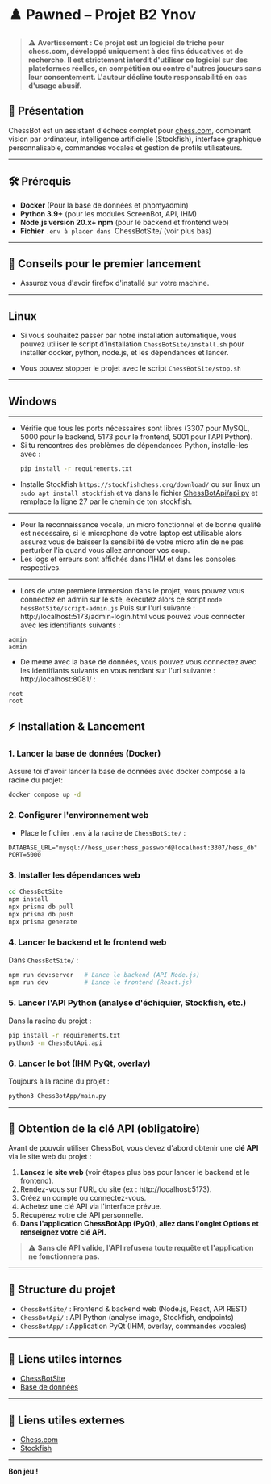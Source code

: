 # ♟️ Pawned – Projet B2 Ynov

> ⚠️ **Avertissement : Ce projet est un logiciel de triche pour chess.com, développé uniquement à des fins éducatives et de recherche. Il est strictement interdit d'utiliser ce logiciel sur des plateformes réelles, en compétition ou contre d'autres joueurs sans leur consentement. L'auteur décline toute responsabilité en cas d'usage abusif.**

## 🚀 Présentation
ChessBot est un assistant d'échecs complet pour [chess.com](https://chess.com), combinant vision par ordinateur, intelligence artificielle (Stockfish), interface graphique personnalisable, commandes vocales et gestion de profils utilisateurs.

---

## 🛠️ Prérequis
- **Docker** (Pour la base de données et phpmyadmin)
- **Python 3.9+** (pour les modules ScreenBot, API, IHM)
- **Node.js version 20.x+ npm** (pour le backend et frontend web)
- **Fichier** `.env à placer dans `ChessBotSite/ (voir plus bas)

---

## 📝 Conseils pour le premier lancement
- Assurez vous d'avoir firefox d'installé sur votre machine.

---
## Linux 

- Si vous souhaitez passer par notre installation automatique, vous pouvez utiliser le script d'installation `ChessBotSite/install.sh` pour installer docker, python, node.js, et les dépendances et lancer. 

- Vous pouvez stopper le projet avec le script `ChessBotSite/stop.sh`

---
## Windows


---
- Vérifie que tous les ports nécessaires sont libres (3307 pour MySQL, 5000 pour le backend, 5173 pour le frontend, 5001 pour l'API Python).
- Si tu rencontres des problèmes de dépendances Python, installe-les avec :
  ```bash
  pip install -r requirements.txt
  ```
- Installe Stockfish `https://stockfishchess.org/download/` ou sur linux un `sudo apt install stockfish` et va dans le fichier [ChessBotApi/api.py](ChessBotApi/api.py) et remplace la ligne 27 par le chemin de ton stockfish.
---
- Pour la reconnaissance vocale, un micro fonctionnel et de bonne qualité est necessaire, si le microphone de votre laptop est utilisable alors assurez vous de baisser la sensibilité de votre micro afin de ne pas perturber l'ia quand vous allez annoncer vos coup.
- Les logs et erreurs sont affichés dans l'IHM et dans les consoles respectives.

---
- Lors de votre premiere immersion dans le projet, vous pouvez vous connectez en admin sur le site, executez alors ce script `node hessBotSite/script-admin.js` Puis sur l'url suivante : http://localhost:5173/admin-login.html vous pouvez vous connecter avec les identifiants suivants :
```
admin
admin
```
- De meme avec la base de données, vous pouvez vous connectez avec les identifiants suivants en vous rendant sur l'url suivante : http://localhost:8081/ :
```
root 
root
```
## ⚡ Installation & Lancement

### 1. **Lancer la base de données (Docker)**
Assure toi d'avoir lancer la base de données avec docker compose a la racine du projet:
```bash
docker compose up -d
```

### 2. **Configurer l'environnement web**
- Place le fichier `.env` à la racine de `ChessBotSite/` :
```env
DATABASE_URL="mysql://hess_user:hess_password@localhost:3307/hess_db"
PORT=5000
```

### 3. **Installer les dépendances web**
```bash
cd ChessBotSite
npm install
npx prisma db pull
npx prisma db push
npx prisma generate
```

### 4. **Lancer le backend et le frontend web**
Dans `ChessBotSite/` :
```bash
npm run dev:server   # Lance le backend (API Node.js)
npm run dev          # Lance le frontend (React.js)
```

### 5. **Lancer l'API Python (analyse d'échiquier, Stockfish, etc.)**
Dans la racine du projet :
```bash
pip install -r requirements.txt
python3 -m ChessBotApi.api 
```

### 6. **Lancer le bot (IHM PyQt, overlay)**
Toujours à la racine du projet :
```bash
python3 ChessBotApp/main.py
```

---
## 🔑 Obtention de la clé API (obligatoire)

Avant de pouvoir utiliser ChessBot, vous devez d'abord obtenir une **clé API** via le site web du projet :

1. **Lancez le site web** (voir étapes plus bas pour lancer le backend et le frontend).
2. Rendez-vous sur l'URL du site (ex : http://localhost:5173).
3. Créez un compte ou connectez-vous.
4. Achetez une clé API via l'interface prévue.
5. Récupérez votre clé API personnelle.
6. **Dans l'application ChessBotApp (PyQt), allez dans l'onglet Options et renseignez votre clé API.**

> ⚠️ **Sans clé API valide, l'API refusera toute requête et l'application ne fonctionnera pas.**

---

## 📂 Structure du projet
- `ChessBotSite/` : Frontend & backend web (Node.js, React, API REST)
- `ChessBotApi/`   : API Python (analyse image, Stockfish, endpoints)
- `ChessBotApp/`   : Application PyQt (IHM, overlay, commandes vocales)

---

## 🔗 Liens utiles internes
- [ChessBotSite](http://localhost:5173/)
- [Base de données](http://localhost:8081/)

--- 

## 🔗 Liens utiles externes
- [Chess.com](https://chess.com)
- [Stockfish](https://stockfishchess.org/)

---
**Bon jeu !**
